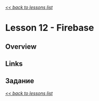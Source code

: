 [*<< back to lessons list*](../readme.md)

# Lesson 12 - Firebase
## Overview

## Links


## Задание


[*<< back to lessons list*](../readme.md)

